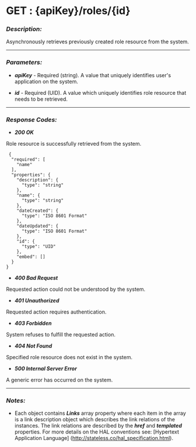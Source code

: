 
# GET : {apiKey}/roles/{id} 

### *Description:* 
Asynchronously retrieves previously created role resource from the system. 



* * *
### *Parameters:*


- ***apiKey*** - Required (string). A value that uniquely identifies user&#39;s application on the system. 


- ***id*** - Required (UID). A value which uniquely identifies role resource that needs to be retrieved. 


* * *
### *Response Codes:*


- ***200  OK*** 

 Role resource is successfully retrieved from the system. 

```
 {
  "required": [
    "name"
  ],
  "properties": {
    "description": {
      "type": "string"
    },
    "name": {
      "type": "string"
    },
    "dateCreated": {
      "type": "ISO 8601 Format"
    },
    "dateUpdated": {
      "type": "ISO 8601 Format"
    },
    "id": {
      "type": "UID"
    },
    "embed": []
  }
} 

```

- ***400  Bad Request*** 

 Requested action could not be understood by the system. 


- ***401  Unauthorized*** 

 Requested action requires authentication. 


- ***403  Forbidden*** 

 System refuses to fulfill the requested action. 


- ***404  Not Found*** 

 Specified role resource does not exist in the system. 


- ***500  Internal Server Error*** 

 A generic error has occurred on the system. 



* * *
### *Notes:* 
- Each object contains ***Links*** array property where each item in the array is a link description object which describes the link relations of the instances. The link relations are described by the ***href*** and ***templated*** properties. For more details on the HAL conventions see: [Hypertext Application Language] (http://stateless.co/hal_specification.html).

